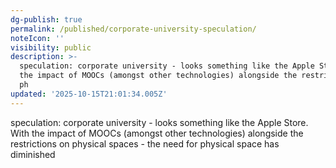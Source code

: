 ```yaml
---
dg-publish: true
permalink: /published/corporate-university-speculation/
noteIcon: ''
visibility: public
description: >-
  speculation: corporate university - looks something like the Apple Store. With
  the impact of MOOCs (amongst other technologies) alongside the restrictions on
  ph
updated: '2025-10-15T21:01:34.005Z'
---
```


speculation: corporate university - looks something like the Apple Store. With the impact of MOOCs (amongst other technologies) alongside the restrictions on physical spaces - the need for physical space has diminished
